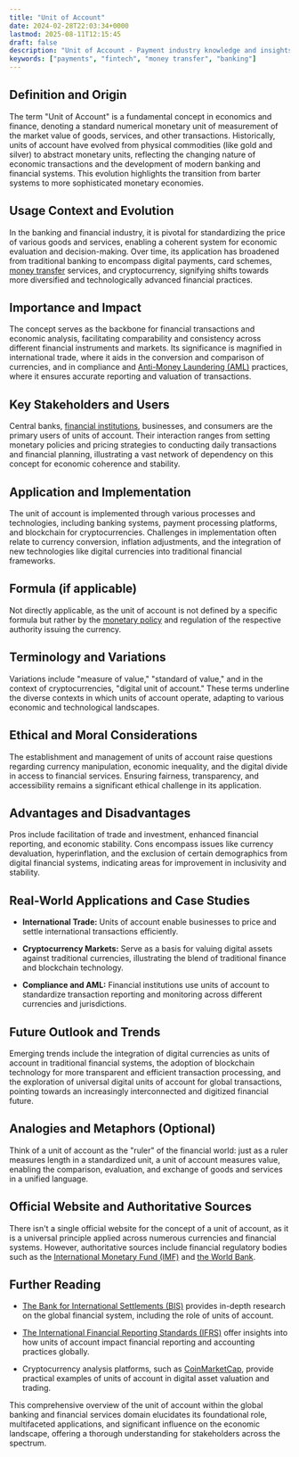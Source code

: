 ```yaml
---
title: "Unit of Account"
date: 2024-02-28T22:03:34+0000
lastmod: 2025-08-11T12:15:45
draft: false
description: "Unit of Account - Payment industry knowledge and insights"
keywords: ["payments", "fintech", "money transfer", "banking"]
---
```


## **Definition and Origin**

The term "Unit of Account" is a fundamental concept in economics and finance, denoting a standard numerical monetary unit of measurement of the market value of goods, services, and other transactions. Historically, units of account have evolved from physical commodities (like gold and silver) to abstract monetary units, reflecting the changing nature of economic transactions and the development of modern banking and financial systems. This evolution highlights the transition from barter systems to more sophisticated monetary economies.

## **Usage Context and Evolution**

In the banking and financial industry, it is pivotal for standardizing the price of various goods and services, enabling a coherent system for economic evaluation and decision-making. Over time, its application has broadened from traditional banking to encompass digital payments, card schemes, [money transfer](https://faisalkhanllc.xyz/resources/payments-wiki/m/money-transfer/) services, and cryptocurrency, signifying shifts towards more diversified and technologically advanced financial practices.

## **Importance and Impact**

The concept serves as the backbone for financial transactions and economic analysis, facilitating comparability and consistency across different financial instruments and markets. Its significance is magnified in international trade, where it aids in the conversion and comparison of currencies, and in compliance and [Anti-Money Laundering (AML)](https://faisalkhanllc.xyz/resources/payments-wiki/a/anti-money-laundering-aml/) practices, where it ensures accurate reporting and valuation of transactions.

## **Key Stakeholders and Users**

Central banks, [financial institutions](https://faisalkhanllc.xyz/resources/payments-wiki/f/financial-institution-fi/), businesses, and consumers are the primary users of units of account. Their interaction ranges from setting monetary policies and pricing strategies to conducting daily transactions and financial planning, illustrating a vast network of dependency on this concept for economic coherence and stability.

## **Application and Implementation**

The unit of account is implemented through various processes and technologies, including banking systems, payment processing platforms, and blockchain for cryptocurrencies. Challenges in implementation often relate to currency conversion, inflation adjustments, and the integration of new technologies like digital currencies into traditional financial frameworks.

## **Formula (if applicable)**

Not directly applicable, as the unit of account is not defined by a specific formula but rather by the [monetary policy](https://faisalkhanllc.xyz/resources/payments-wiki/m/monetary-policy/) and regulation of the respective authority issuing the currency.

## **Terminology and Variations**

Variations include "measure of value," "standard of value," and in the context of cryptocurrencies, "digital unit of account." These terms underline the diverse contexts in which units of account operate, adapting to various economic and technological landscapes.

## **Ethical and Moral Considerations**

The establishment and management of units of account raise questions regarding currency manipulation, economic inequality, and the digital divide in access to financial services. Ensuring fairness, transparency, and accessibility remains a significant ethical challenge in its application.

## **Advantages and Disadvantages**

Pros include facilitation of trade and investment, enhanced financial reporting, and economic stability. Cons encompass issues like currency devaluation, hyperinflation, and the exclusion of certain demographics from digital financial systems, indicating areas for improvement in inclusivity and stability.

## **Real-World Applications and Case Studies**

- **International Trade:** Units of account enable businesses to price and settle international transactions efficiently.

- **Cryptocurrency Markets:** Serve as a basis for valuing digital assets against traditional currencies, illustrating the blend of traditional finance and blockchain technology.

- **Compliance and AML:** Financial institutions use units of account to standardize transaction reporting and monitoring across different currencies and jurisdictions.

## **Future Outlook and Trends**

Emerging trends include the integration of digital currencies as units of account in traditional financial systems, the adoption of blockchain technology for more transparent and efficient transaction processing, and the exploration of universal digital units of account for global transactions, pointing towards an increasingly interconnected and digitized financial future.

## **Analogies and Metaphors (Optional)**

Think of a unit of account as the "ruler" of the financial world: just as a ruler measures length in a standardized unit, a unit of account measures value, enabling the comparison, evaluation, and exchange of goods and services in a unified language.

## **Official Website and Authoritative Sources**

There isn't a single official website for the concept of a unit of account, as it is a universal principle applied across numerous currencies and financial systems. However, authoritative sources include financial regulatory bodies such as the [International Monetary Fund (IMF)](https://www.imf.org/) and [the World Bank](https://www.worldbank.org/ext/en/home).

## **Further Reading**

- [The Bank for International Settlements (BIS)](https://www.bis.org/) provides in-depth research on the global financial system, including the role of units of account.

- [The International Financial Reporting Standards (IFRS)](https://www.ifrs.org/) offer insights into how units of account impact financial reporting and accounting practices globally.

- Cryptocurrency analysis platforms, such as [CoinMarketCap](https://coinmarketcap.com/), provide practical examples of units of account in digital asset valuation and trading.

This comprehensive overview of the unit of account within the global banking and financial services domain elucidates its foundational role, multifaceted applications, and significant influence on the economic landscape, offering a thorough understanding for stakeholders across the spectrum.